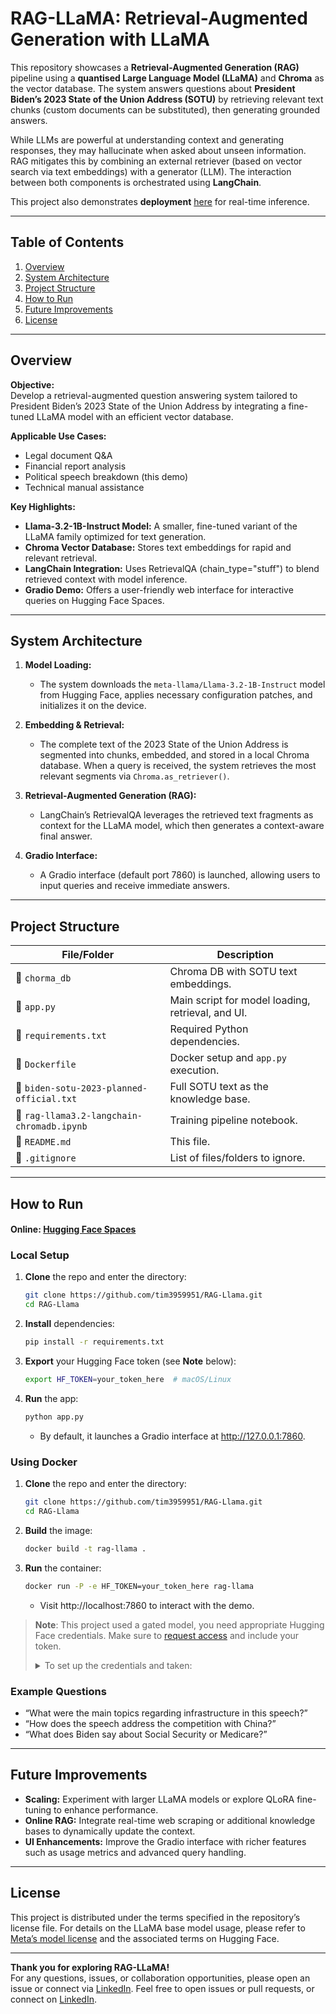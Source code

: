 # RAG-LLaMA: Retrieval-Augmented Generation with LLaMA

This repository showcases a **Retrieval-Augmented Generation (RAG)** pipeline using a **quantised Large Language Model (LLaMA)** and **Chroma** as the vector database. The system answers questions about **President Biden’s 2023 State of the Union Address (SOTU)** by retrieving relevant text chunks (custom documents can be substituted), then generating grounded answers.

While LLMs are powerful at understanding context and generating responses, they may hallucinate when asked about unseen information. RAG mitigates this by combining an external retriever (based on vector search via text embeddings) with a generator (LLM). The interaction between both components is orchestrated using **LangChain**.

This project also demonstrates **deployment** [here](https://huggingface.co/spaces/ChienChung/llama-rag-gpt4-demo) for real-time inference.


---

## Table of Contents
1. [Overview](#overview)
2. [System Architecture](#system-architecture)
3. [Project Structure](#project-structure)
4. [How to Run](#how-to-run)
5. [Future Improvements](#future-improvements)
6. [License](#license)

---

## Overview

**Objective:**  
Develop a retrieval-augmented question answering system tailored to President Biden’s 2023 State of the Union Address by integrating a fine-tuned LLaMA model with an efficient vector database.

**Applicable Use Cases:**
- Legal document Q&A
- Financial report analysis
- Political speech breakdown (this demo)
- Technical manual assistance

**Key Highlights:**
- **Llama-3.2-1B-Instruct Model:** A smaller, fine-tuned variant of the LLaMA family optimized for text generation.
- **Chroma Vector Database:** Stores text embeddings for rapid and relevant retrieval.
- **LangChain Integration:** Uses RetrievalQA (chain_type="stuff") to blend retrieved context with model inference.
- **Gradio Demo:** Offers a user-friendly web interface for interactive queries on Hugging Face Spaces.

---

## System Architecture

1. **Model Loading:**
   - The system downloads the `meta-llama/Llama-3.2-1B-Instruct` model from Hugging Face, applies necessary configuration patches, and initializes it on the device.

2. **Embedding & Retrieval:**
   - The complete text of the 2023 State of the Union Address is segmented into chunks, embedded, and stored in a local Chroma database. When a query is received, the system retrieves the most relevant segments via `Chroma.as_retriever()`.

3. **Retrieval-Augmented Generation (RAG):**
   - LangChain’s RetrievalQA leverages the retrieved text fragments as context for the LLaMA model, which then generates a context-aware final answer.

4. **Gradio Interface:**
   - A Gradio interface (default port 7860) is launched, allowing users to input queries and receive immediate answers.
     
---

## Project Structure

| File/Folder                                | Description                                      |
|--------------------------------------------|--------------------------------------------------|
| 📂 `chorma_db`                         | Chroma DB with SOTU text embeddings.             |
| 📄 `app.py`                               | Main script for model loading, retrieval, and UI.  |
| 📄 `requirements.txt`                     | Required Python dependencies.                   |
| 📄 `Dockerfile`                           | Docker setup and `app.py` execution.             |
| 📄 `biden-sotu-2023-planned-official.txt` | Full SOTU text as the knowledge base.            |
| 📄 `rag-llama3.2-langchain-chromadb.ipynb` | Training pipeline notebook.                      |
| 📄 `README.md`                   | This file.                           |
| 📄 `.gitignore`                  | List of files/folders to ignore.                 |


---

## How to Run
#### Online: [Hugging Face Spaces](https://huggingface.co/spaces/ChienChung/RAG-Llama3)
### Local Setup
1. **Clone** the repo and enter the directory:
   ```bash
   git clone https://github.com/tim3959951/RAG-Llama.git
   cd RAG-Llama
   ```
2. **Install** dependencies:
   ```bash
   pip install -r requirements.txt
   ```
3. **Export** your Hugging Face token (see **Note** below):
   ```bash
   export HF_TOKEN=your_token_here  # macOS/Linux
   ```
4. **Run** the app:
   ```bash
   python app.py
   ```
   - By default, it launches a Gradio interface at http://127.0.0.1:7860.
     
### Using Docker
1. **Clone** the repo and enter the directory:
   ```bash
   git clone https://github.com/tim3959951/RAG-Llama.git
   cd RAG-Llama
   ```
2. **Build** the image:
   ```bash
   docker build -t rag-llama .
   ```
3. **Run** the container:
   ```bash
   docker run -P -e HF_TOKEN=your_token_here rag-llama
   ```
   - Visit http://localhost:7860 to interact with the demo.

> **Note**: This project used a gated model, you need appropriate Hugging Face credentials. Make sure to [request access](https://huggingface.co/meta-llama/) and include your token.
>
> <details>
> <summary>To set up the credentials and taken:</summary>
> 
> 1. **Request access to the model** here: https://huggingface.co/meta-llama/Llama-3.2-1B-Instruct
> 2. **Log in and generate your access token**: https://huggingface.co/settings/tokens Create a token with `read` permissions.
> 3. **Export your token to the environment** before running the app:   
>
>   On Max/Linux:
>   ```bash
>   export HF_TOKEN=your_token_here
>   ```
>   On Windows:
>   ```bash
>   set HF_TOKEN=your_token_here
>   ```
>   </details>
  
### Example Questions
- “What were the main topics regarding infrastructure in this speech?”
- “How does the speech address the competition with China?”
- “What does Biden say about Social Security or Medicare?”
  
---

## Future Improvements

- **Scaling:** Experiment with larger LLaMA models or explore QLoRA fine-tuning to enhance performance.
- **Online RAG:** Integrate real-time web scraping or additional knowledge bases to dynamically update the context.
- **UI Enhancements:** Improve the Gradio interface with richer features such as usage metrics and advanced query handling.

---

## License

This project is distributed under the terms specified in the repository’s license file. For details on the LLaMA base model usage, please refer to [Meta’s model license](https://ai.meta.com/resources/models-and-libraries/llama-downloads/) and the associated terms on Hugging Face.

---

**Thank you for exploring RAG-LLaMA!**  
For any questions, issues, or collaboration opportunities, please open an issue or connect via [LinkedIn](https://www.linkedin.com/in/tim-cch).
Feel free to open issues or pull requests, or connect on [LinkedIn](https://www.linkedin.com/in/tim-cch).  
